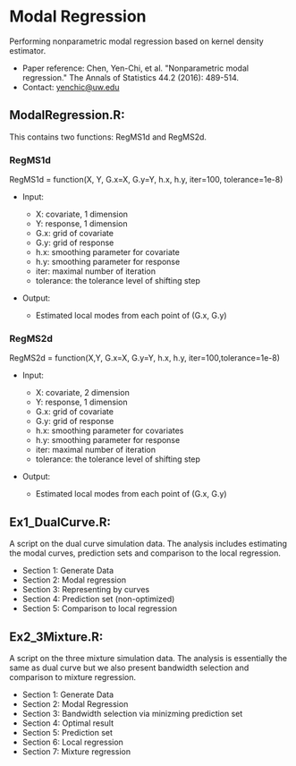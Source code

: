 # Modal Regression

Performing nonparametric modal regression based on kernel density estimator.
- Paper reference: Chen, Yen-Chi, et al. "Nonparametric modal regression." The Annals of Statistics 44.2 (2016): 489-514.
- Contact: yenchic@uw.edu


## ModalRegression.R:
This contains two functions: RegMS1d and RegMS2d.

### RegMS1d
RegMS1d = function(X, Y, G.x=X, G.y=Y, h.x, h.y, iter=100, tolerance=1e-8)

- Input: 
  - X: covariate, 1 dimension
  - Y: response, 1 dimension
  - G.x: grid of covariate
  - G.y: grid of response
  - h.x: smoothing parameter for covariate
  - h.y: smoothing parameter for response
  - iter: maximal number of iteration
  - tolerance: the tolerance level of shifting step

- Output:
  - Estimated local modes from each point of (G.x, G.y)


### RegMS2d
RegMS2d = function(X,Y, G.x=X, G.y=Y, h.x, h.y, iter=100,tolerance=1e-8)

- Input: 
  - X: covariate, 2 dimension
  - Y: response, 1 dimension
  - G.x: grid of covariate
  - G.y: grid of response
  - h.x: smoothing parameter for covariates
  - h.y: smoothing parameter for response
  - iter: maximal number of iteration
  - tolerance: the tolerance level of shifting step

- Output:
  - Estimated local modes from each point of (G.x, G.y)


## Ex1_DualCurve.R:
A script on the dual curve simulation data. The analysis includes estimating the modal curves, prediction sets and comparison to the local regression.

- Section 1: Generate Data
- Section 2: Modal regression
- Section 3: Representing by curves 
- Section 4: Prediction set (non-optimized)
- Section 5: Comparison to local regression


## Ex2_3Mixture.R:
A script on the three mixture simulation data. The analysis is essentially the same as dual curve but we also present bandwidth selection and comparison to mixture regression.

- Section 1: Generate Data
- Section 2: Modal Regression
- Section 3: Bandwidth selection via minizming prediction set
- Section 4: Optimal result
- Section 5: Prediction set
- Section 6: Local regression
- Section 7: Mixture regression
